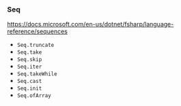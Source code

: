 ### Seq

<https://docs.microsoft.com/en-us/dotnet/fsharp/language-reference/sequences>

* `Seq.truncate`
* `Seq.take`
* `Seq.skip`
* `Seq.iter`
* `Seq.takeWhile`
* `Seq.cast`
* `Seq.init`
* `Seq.ofArray`